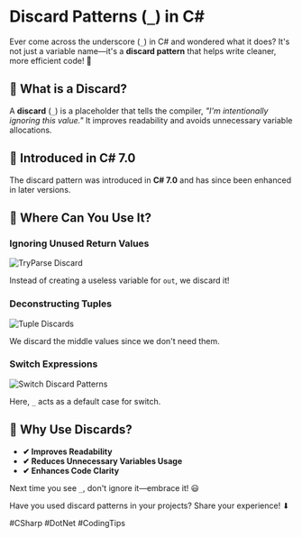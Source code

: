 # Discard Patterns (`_`) in C#

Ever come across the underscore (`_`) in C# and wondered what it does? It's not just a variable name—it's a **discard pattern** that helps write cleaner, more efficient code! 🚀

## 🔹 What is a Discard?

A **discard** (`_`) is a placeholder that tells the compiler, *"I'm intentionally ignoring this value."* It improves readability and avoids unnecessary variable allocations.

## 🔹 Introduced in C# 7.0

The discard pattern was introduced in **C# 7.0** and has since been enhanced in later versions.

## 🔹 Where Can You Use It?

### Ignoring Unused Return Values

![TryParse Discard](/tryparsediscard.png)

Instead of creating a useless variable for `out`, we discard it!

### Deconstructing Tuples

![Tuple Discards](./Tupple-Discard-Patterns.png)

We discard the middle values since we don't need them.

### Switch Expressions

![Switch Discard Patterns](/Discard-Patterns.png)

Here, `_` acts as a default case for switch.

## 🚀 Why Use Discards?

- **✔ Improves Readability**
- **✔ Reduces Unnecessary Variables Usage**
- **✔ Enhances Code Clarity**

Next time you see `_`, don't ignore it—embrace it! 😃

Have you used discard patterns in your projects? Share your experience! ⬇

#CSharp #DotNet #CodingTips
